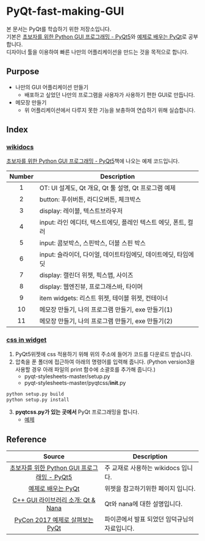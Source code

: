 # PyQt-fast-making-GUI
본 문서는 PyQt를 학습하기 위한 저장소입니다. <br/>
기본은 [초보자를 위한 Python GUI 프로그래밍 - PyQt5](https://wikidocs.net/book/2944)와 [예제로 배우는 PyQt](https://www.opentutorials.org/module/544/5001)로 공부합니다.<br/>
디자이너 툴을 이용하여 빠른 나만의 어플리케이션을 만드는 것을 목적으로 합니다.

## Purpose
- 나만의 GUI 어플리케이션 만들기
	- 배포하고 싶었던 나만의 프로그램을 사용자가 사용하기 편한 GUI로 만듭니다.
- 메모장 만들기
	- 위 어플리케이션에서 다루지 못한 기능을 보충하여 연습하기 위해 실습합니다.
## Index

### [wikidocs](./wikidocs_code)
[초보자를 위한 Python GUI 프로그래밍 - PyQt5](https://wikidocs.net/book/2944)책에 나오는 예제 코드입니다.

| Number | Description |
|:---:|---|
| 1 | OT: UI 설계도, Qt 개요, Qt 툴 설명, Qt 프로그램 예제 |
| 2 | button: 푸쉬버튼, 라디오버튼, 체크박스 |
| 3 | display: 레이블, 텍스트브라우저 |
| 4 | input: 라인 에디터, 텍스트에딧, 플레인 텍스트 에딧, 폰트, 컬러 |
| 5 | input: 콤보박스, 스핀박스, 더블 스핀 박스 |
| 6 | input: 슬라이더, 다이얼, 데이트타임에딧, 데이트에딧, 타임에딧 |
| 7 | display: 캘린더 위젯, 픽스맵, 사이즈 |
| 8 | display: 웹엔진뷰, 프로그래스바, 타이머 |
| 9 | item widgets: 리스트 위젯, 테이블 위젯, 컨테이너 |
| 10 | 메모장 만들기, 나의 프로그램 만들기, exe 만들기(1) |
| 11 | 메모장 만들기, 나의 프로그램 만들기, exe 만들기(2) |

### [css in widget](https://github.com/sommerc/pyqt-stylesheets)
1. PyQt5위젯에 css 적용하기 위해 위의 주소에 들어가 코드를 다운로드 받습니다.
2. 압축을 푼 폴더에 접근하여 아래의 명령어를 입력해 줍니다. (Python version3을 사용할 경우 아래 파일의 print 함수에 소괄호를 추가해 줍니다.)
	- pyqt-stylesheets-master/setup.py
	- pyqt-stylesheets-master/pyqtcss/__init__.py
```bash
python setup.py build
python setup.py install
```
3. __pyqtcss.py가 있는 곳에서__ PyQt 프로그래밍을 합니다.
	- [예제](https://github.com/embed-Rayn/PyQt-fast-making-GUI/blob/master/qtcss/qtcss_example.ipynb)

## Reference
| Source | Description |
|:---:|---|
| [초보자를 위한 Python GUI 프로그래밍 - PyQt5](https://wikidocs.net/book/2944) | 주 교재로 사용하는 wikidocs 입니다. |
| [예제로 배우는 PyQt](https://www.opentutorials.org/module/544/5001) | 위젯을 참고하기위한 페이지 입니다. |
| [C++ GUI 라이브러리 소개: Qt & Nana](https://www.slideshare.net/LazyAhasil/c-gui-qt-nana) | Qt와 nana에 대한 설명입니다. |
| [PyCon 2017 예제로 살펴보는 PyQt](https://www.slideshare.net/ravenkyu/pycon-2017-pyqt) | 파이콘에서 발표 되었던 임덕규님의 자료입니다. |

<br/>
